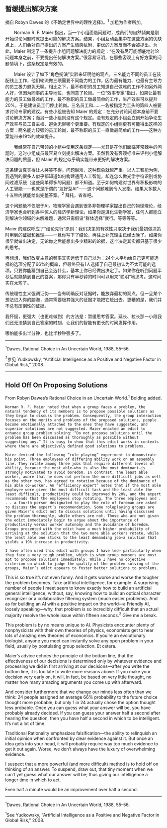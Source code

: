 ## 暂缓提出解决方案

摘自 Robyn Dawes 的《不确定世界中的理性选择》。<sup>1</sup> 加粗为作者所加。

　　Norman R. F. Maier 指出，当一个小组面临问题时，成员们的自然倾向是刚开始讨论问题时就提出可能的解决方案。结果，小组互动会集中在这些方案的优缺点上，人们会对自己提出的方案产生情感依附，更优的方案反而不会被提出。为此，Maier 制定了一条提升小组问题解决能力的规定：“在没有尽可能彻底地讨论问题本身之前，不要提出任何解决方案。”很容易证明，在那些客观上有好方案的问题情境下，这条规定是有效的。

　　Maier 设计了如下“角色扮演”实验来证明他的观点。三名能力不同的员工在装配线上工作，他们轮流做三项需要不同能力的工作，因为最有能力、也最有主导力的员工极力避免无聊。相比之下，最不称职的员工知道自己做难的工作不如另外两人好，但因为同事的主导地位，也同意了轮岗。一位“效率专家”指出，如果让最有能力的员工做最难的工作，最不称职的员工做最简单的工作，生产效率可以提升20%，于是建议员工们停止轮岗。三名员工和……一名被指定为工头的第四人被要求讨论专家的建议。有些小组被告知 Maier 的规定：在充分讨论问题本身前不要讨论解决方案；而另一些小组则没有这个规定。没有规定的小组会立刻开始争论生产效率与员工自主权、避免无聊哪个更重要。有规定的小组则更有可能得出这样的方案：两名能力较强的员工轮岗，最不称职的员工一直做最简单的工作——这种方案能带来19%的效率提升。

　　我经常在自己带领的小组中使用这条规定——尤其是在他们面临非常棘手的问题时，这时小组成员最容易立刻提出解决方案。虽然我没有客观标准来评判小组解决问题的质量，但 Maier 的规定似乎确实能带来更好的解决方案。

这条建议真实得让人哭笑不得。问题越难，这种现象就越严重。以人工智能为例，我遇到的很多人似乎都知道如何构建通用人工智能，却连怎么做光学字符识别或协同过滤系统（这些简单得多的问题）都不知道。至于如何构建对世界有积极影响的人工智能——也就是所谓的“友好型AI”——这个问题难到令人发指，结果大多数人十五秒内就能给出完整答案。<sup>2</sup> 拜托，省省吧。

这个问题绝不仅限于AI。物理学家会遇到很多非物理学家提出自己的物理理论，经济学家也会听到各种惊人的经济学新理论。如果你是进化生物学家，任何人都能立刻解决你领域的未解难题，通常只需假设“群体选择”就行。等等等等。

Maier 的建议呼应了“结论先行”原则：我们决策的有效性只取决于我们最初做决策时用到的证据和推理——一旦你写下了结论，再往上补充理由已经太晚了。如果你很早就做出决定，无论你之后能想出多少精彩的论据，这个决定其实都只基于很少的思考。

再想想，我们改变主意的频率其实远低于自己以为：24个人平均给自己更可能选择的选项分配了66%的概率，但最终只有1人选择了自己最初认为不太可能的选项。只要你能猜到自己会选什么，基本上你已经做出决定了。如果你在听到问题半秒后就能猜到自己的答案，那你只有半秒钟的时间可以用来“聪明”地思考。这时间实在太短了。

传统理性主义强调证伪——当有明确反对证据时，能放弃最初的观点。但一旦某个想法进入你的脑海，通常需要极其强大的证据才能把它赶出去。更糟的是，我们并不总有压倒性的证据。

我怀疑，更强大（也更难做到）的方法是：暂缓思考答案。延长、拉长那一小段我们还无法猜到自己答案的时刻，让我们的智能有更长的时间发挥作用。

哪怕能多出半分钟，也比半秒钟强多了。

---

<sup>1</sup>Dawes, Rational Choice in An Uncertain World, 1988, 55–56.

<sup>2</sup>参见 Yudkowsky, “Artificial Intelligence as a Positive and Negative Factor in Global Risk,” 2008.

---

## Hold Off On Proposing Solutions

From Robyn Dawes’s Rational Choice in an Uncertain World.<sup>1</sup> Bolding added.

	Norman R. F. Maier noted that when a group faces a problem, the natural tendency of its members is to propose possible solutions as they begin to discuss the problem. Consequently, the group interaction focuses on the merits and problems of the proposed solutions, people become emotionally attached to the ones they have suggested, and superior solutions are not suggested. Maier enacted an edict to enhance group problem solving: “Do not propose solutions until the problem has been discussed as thoroughly as possible without suggesting any.” It is easy to show that this edict works in contexts where there are objectively defined good solutions to problems.

	Maier devised the following “role playing” experiment to demonstrate his point. Three employees of differing ability work on an assembly line. They rotate among three jobs that require different levels of ability, because the most able—who is also the most dominant—is strongly motivated to avoid boredom. In contrast, the least able worker, aware that he does not perform the more difficult jobs as well as the other two, has agreed to rotation because of the dominance of his able co-worker. An “efficiency expert” notes that if the most able employee were given the most difficult task and the least able the least difficult, productivity could be improved by 20%, and the expert recommends that the employees stop rotating. The three employees and . . . a fourth person designated to play the role of foreman are asked to discuss the expert’s recommendation. Some roleplaying groups are given Maier’s edict not to discuss solutions until having discussed the problem thoroughly, while others are not. Those who are not given the edict immediately begin to argue about the importance of productivity versus worker autonomy and the avoidance of boredom. Groups presented with the edict have a much higher probability of arriving at the solution that the two more able workers rotate, while the least able one sticks to the least demanding job—a solution that yields a 19% increase in productivity.

	I have often used this edict with groups I have led— particularly when they face a very tough problem, which is when group members are most apt to propose solutions immediately. While I have no objective criterion on which to judge the quality of the problem solving of the groups, Maier’s edict appears to foster better solutions to problems.

This is so true it’s not even funny. And it gets worse and worse the tougher the problem becomes. Take artificial intelligence, for example. A surprising number of people I meet seem to know exactly how to build an artificial general intelligence, without, say, knowing how to build an optical character recognizer or a collaborative filtering system (much easier problems). And as for building an AI with a positive impact on the world—a Friendly AI, loosely speaking—why, that problem is so incredibly difficult that an actual majority resolve the whole issue within fifteen seconds.<sup>2</sup> Give me a break.

This problem is by no means unique to AI. Physicists encounter plenty of nonphysicists with their own theories of physics, economists get to hear lots of amazing new theories of economics. If you’re an evolutionary biologist, anyone you meet can instantly solve any open problem in your field, usually by postulating group selection. Et cetera.

Maier’s advice echoes the principle of the bottom line, that the effectiveness of our decisions is determined only by whatever evidence and processing we did in first arriving at our decisions—after you write the bottom line, it is too late to write more reasons above. If you make your decision very early on, it will, in fact, be based on very little thought, no matter how many amazing arguments you come up with afterward.

And consider furthermore that we change our minds less often than we think: 24 people assigned an average 66% probability to the future choice thought more probable, but only 1 in 24 actually chose the option thought less probable. Once you can guess what your answer will be, you have probably already decided. If you can guess your answer half a second after hearing the question, then you have half a second in which to be intelligent. It’s not a lot of time.

Traditional Rationality emphasizes falsification—the ability to relinquish an initial opinion when confronted by clear evidence against it. But once an idea gets into your head, it will probably require way too much evidence to get it out again. Worse, we don’t always have the luxury of overwhelming evidence.

I suspect that a more powerful (and more difficult) method is to hold off on thinking of an answer. To suspend, draw out, that tiny moment when we can’t yet guess what our answer will be; thus giving our intelligence a longer time in which to act.

Even half a minute would be an improvement over half a second.

---

<sup>1</sup>Dawes, Rational Choice in An Uncertain World, 1988, 55–56.

<sup>1</sup>See Yudkowsky, “Artificial Intelligence as a Positive and Negative Factor in Global Risk,” 2008.